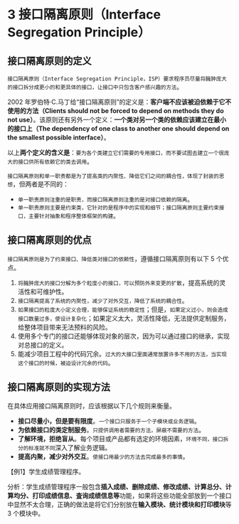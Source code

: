 # 3 接口隔离原则（Interface Segregation Principle）

## 接口隔离原则的定义

`接口隔离原则（Interface Segregation Principle，ISP）要求程序员尽量将臃肿庞大的接口拆分成更小的和更具体的接口，让接口中只包含客户感兴趣的方法`。

2002 年罗伯特·C.马丁给“接口隔离原则”的定义是：**客户端不应该被迫依赖于它不使用的方法（Clients should not be forced to depend on methods they do not use）**。该原则还有另外一个定义：**一个类对另一个类的依赖应该建立在最小的接口上（The dependency of one class to another one should depend on the smallest possible interface）**。

以上**两个定义的含义是**：`要为各个类建立它们需要的专用接口，而不要试图去建立一个很庞大的接口供所有依赖它的类去调用`。

`接口隔离原则和单一职责都是为了提高类的内聚性、降低它们之间的耦合性，体现了封装的思想`，但两者是不同的：

- `单一职责原则注重的是职责，而接口隔离原则注重的是对接口依赖的隔离`。
- `单一职责原则主要是约束类，它针对的是程序中的实现和细节；接口隔离原则主要约束接口，主要针对抽象和程序整体框架的构建`。

## 接口隔离原则的优点

`接口隔离原则是为了约束接口、降低类对接口的依赖性`，遵循接口隔离原则有以下 5 个优点。

1. `将臃肿庞大的接口分解为多个粒度小的接口，可以预防外来变更的扩散`，提高系统的灵活性和可维护性。
2. `接口隔离提高了系统的内聚性，减少了对外交互，降低了系统的耦合性`。
3. `如果接口的粒度大小定义合理，能够保证系统的稳定性`；但是，`如果定义过小，则会造成接口数量过多，使设计复杂化`；如果定义太大，灵活性降低，无法提供定制服务，给整体项目带来无法预料的风险。
4. 使用多个专门的接口还能够体现对象的层次，因为可以通过接口的继承，实现对总接口的定义。
5. 能减少项目工程中的代码冗余。`过大的大接口里面通常放置许多不用的方法，当实现这个接口的时候，被迫设计冗余的代码`。

## 接口隔离原则的实现方法

在具体应用接口隔离原则时，应该根据以下几个规则来衡量。

- **接口尽量小，但是要有限度**。`一个接口只服务于一个子模块或业务逻辑`。
- **为依赖接口的类定制服务**。`只提供调用者需要的方法，屏蔽不需要的方法`。
- **了解环境，拒绝盲从**。每个项目或产品都有选定的环境因素，`环境不同，接口拆分的标准就不同`深入了解业务逻辑。
- **提高内聚，减少对外交互**。`使接口用最少的方法去完成最多的事情`。



【例1】学生成绩管理程序。

分析：学生成绩管理程序一般包含**插入成绩、删除成绩、修改成绩、计算总分、计算均分、打印成绩信息、査询成绩信息等**功能，如果将这些功能全部放到一个接口中显然不太合理，正确的做法是将它们分别放在**输入模块、统计模块和打印模块**等 3 个模块中。
